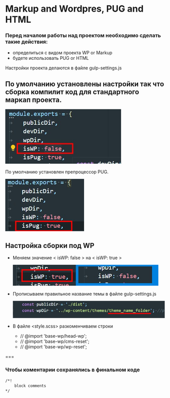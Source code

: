 # Markup and Wordpres, PUG and HTML

### Перед началом работы над проектом необходимо сделать такие действия:

* определиться с видом проекта WP or Markup
* будете использовать PUG or HTML

Настройки проекта делаются в файле gulp-settings.js

## По умолчанию установлены настройки так что сборка компилит код для стандартного маркап проекта.

![Настройка для стандартного маркап проекта](./images/img-01.jpg)

По умолчанию установлен препроцессор PUG.

![По умолчанию установлен препроцессор PUG](./images/img-02.jpg)

## Настройка сборки под WP

* Меняем значение < isWP: false > на < isWP: true >

    ![Меняем значение isWP](./images/img-04.jpg)

* Прописываем правильное название темы в файле gulp-settings.js

    ![Прописываем правильное название темы](./images/img-03.jpg)

* В файле <style.scss> разкоменчиваем строки
    + // @import 'base-wp/head-wp';
    + // @import 'base-wp/cms-reset';
    + // @import 'base-wp/wp-reset';

===

### Чтобы коментарии сохранялись в финальном коде 

```
/*!
    block comments
*/
```
